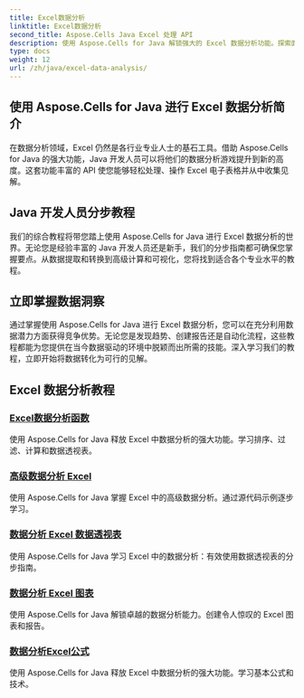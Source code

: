```yaml
---
title: Excel数据分析
linktitle: Excel数据分析
second_title: Aspose.Cells Java Excel 处理 API
description: 使用 Aspose.Cells for Java 解锁强大的 Excel 数据分析功能。探索面向 Java 开发人员的分步教程。立即掌握数据见解。
type: docs
weight: 12
url: /zh/java/excel-data-analysis/
---
```


## 使用 Aspose.Cells for Java 进行 Excel 数据分析简介

在数据分析领域，Excel 仍然是各行业专业人士的基石工具。借助 Aspose.Cells for Java 的强大功能，Java 开发人员可以将他们的数据分析游戏提升到新的高度。这套功能丰富的 API 使您能够轻松处理、操作 Excel 电子表格并从中收集见解。

## Java 开发人员分步教程

我们的综合教程将带您踏上使用 Aspose.Cells for Java 进行 Excel 数据分析的世界。无论您是经验丰富的 Java 开发人员还是新手，我们的分步指南都可确保您掌握要点。从数据提取和转换到高级计算和可视化，您将找到适合各个专业水平的教程。

## 立即掌握数据洞察

通过掌握使用 Aspose.Cells for Java 进行 Excel 数据分析，您可以在充分利用数据潜力方面获得竞争优势。无论您是发现趋势、创建报告还是自动化流程，这些教程都能为您提供在当今数据驱动的环境中脱颖而出所需的技能。深入学习我们的教程，立即开始将数据转化为可行的见解。

## Excel 数据分析教程
### [Excel数据分析函数](./data-analysis-functions-excel/)
使用 Aspose.Cells for Java 释放 Excel 中数据分析的强大功能。学习排序、过滤、计算和数据透视表。
### [高级数据分析 Excel](./advanced-data-analysis-excel/)
使用 Aspose.Cells for Java 掌握 Excel 中的高级数据分析。通过源代码示例逐步学习。
### [数据分析 Excel 数据透视表](./data-analysis-excel-pivot/)
使用 Aspose.Cells for Java 学习 Excel 中的数据分析：有效使用数据透视表的分步指南。
### [数据分析 Excel 图表](./data-analysis-excel-charts/)
使用 Aspose.Cells for Java 解锁卓越的数据分析能力。创建令人惊叹的 Excel 图表和报告。
### [数据分析Excel公式](./data-analysis-excel-formulas/)
使用 Aspose.Cells for Java 释放 Excel 中数据分析的强大功能。学习基本公式和技术。